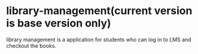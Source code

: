 # library-management(current version is base version only)
library management is a application for students who can log in to LMS and checkout the books.
